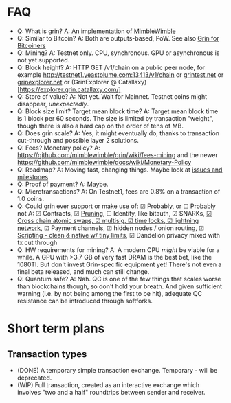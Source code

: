 # FAQ

- Q: What is grin?  A: An implementation of [MimbleWimble](https://download.wpsoftware.net/bitcoin/wizardry/mimblewimble.txt)
- Q: Similar to Bitcoin?  A: Both are outputs-based, PoW. See also [Grin for Bitcoiners](https://github.com/mimblewimble/grin/blob/master/doc/grin4bitcoiners.md)
- Q: Mining? A: Testnet only. CPU, synchronous. GPU or asynchronous is not yet supported.
- Q: Block height? A: HTTP GET /v1/chain on a public peer node, for example http://testnet1.yeastplume.com:13413/v1/chain or [grintest.net](https://grintest.net/) or [grinexplorer.net](https://grinexplorer.net/) or (GrinExplorer @ Catallaxy)[https://explorer.grin.catallaxy.com/]
- Q: Store of value? A: Not yet. Wait for Mainnet. Testnet coins might disappear, *unexpectedly*.
- Q: Block size limit? Target mean block time?  A: Target mean block time is 1 block per 60 seconds. The size is limited by transaction "weight", though there is also a hard cap on the order of tens of MB.
- Q: Does grin scale?  A: Yes, it might eventually do, thanks to transaction cut-through and possible layer 2 solutions.
- Q: Fees? Monetary policy? A: https://github.com/mimblewimble/grin/wiki/fees-mining and the newer https://github.com/mimblewimble/docs/wiki/Monetary-Policy
- Q: Roadmap? A: Moving fast, changing things. Maybe look at [issues and milestones](https://github.com/mimblewimble/grin/milestones)
- Q: Proof of payment? A: Maybe.
- Q: Microtransactions? A: On Testnet1, fees are 0.8% on a transaction of 1.0 coins.
- Q: Could grin ever support or make use of:
  ☑ Probably, or ☐ Probably not
  A: ☑ Contracts, ☑ [Pruning](pruning.md), ☐ Identity, like bitauth, ☑ SNARKs, [☑ Cross chain atomic swaps, ☑ multisig, ☑ time locks, ☑ lightning network](grin4bitcoiners.md#scripting), ☑ Payment channels, ☑ hidden nodes / onion routing, ☑ [Scripting - clean & native w/ tiny limits](https://lists.launchpad.net/mimblewimble/msg00029.html), ☑ Dandelion privacy mixed with tx cut through
- Q: HW requirements for mining? A: A modern CPU *might* be viable for a while. A GPU with >3.7 GB of very fast DRAM is the best bet, like the 1080TI. But don't invest Grin-specific equipment yet! There's not even a final beta released, and much can still change.
- Q: Quantum safe? A: Nah. QC is one of the few things that scales worse than blockchains though, so don't hold your breath. And given sufficient warning (i.e. by not being among the first to be hit), adequate QC resistance can be introduced through softforks.

# Short term plans
## Transaction types
- (DONE) A temporary simple transaction exchange. Temporary - will be deprecated.
- (WIP) Full transaction, created as an interactive exchange which involves "two and a half" roundtrips between sender and receiver.